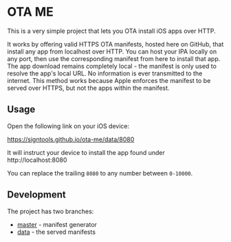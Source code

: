 # OTA ME

This is a very simple project that lets you OTA install iOS apps over HTTP.

It works by offering valid HTTPS OTA manifests, hosted here on GitHub, that install any app from localhost over HTTP. You can host your IPA locally on any port, then use the corresponding manifest from here to install that app. The app download remains completely local - the manifest is only used to resolve the app's local URL. No information is ever transmitted to the internet. This method works because Apple enforces the manifest to be served over HTTPS, but not the apps within the manifest.

## Usage

Open the following link on your iOS device:

https://signtools.github.io/ota-me/data/8080

It will instruct your device to install the app found under http://localhost:8080

You can replace the trailing `8080` to any number between `0-10000`.

## Development

The project has two branches:

- [master](https://github.com/SignTools/ota-me/tree/master) - manifest generator
- [data](https://github.com/SignTools/ota-me/tree/data) - the served manifests
